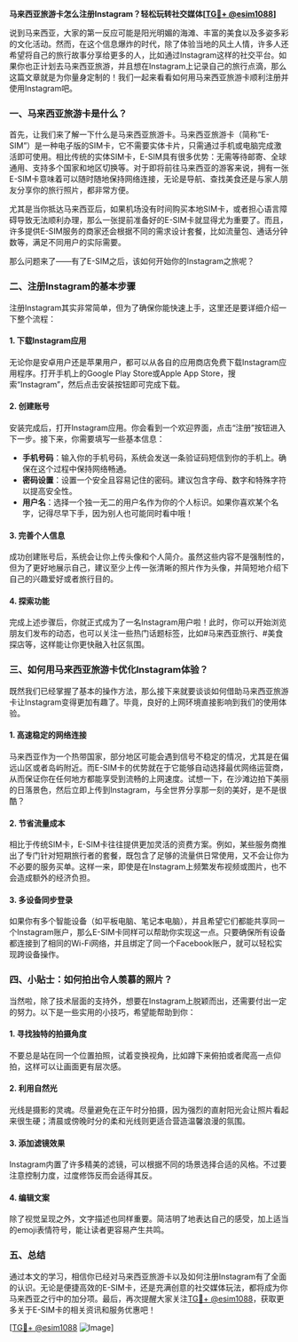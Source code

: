 **马来西亚旅游卡怎么注册Instagram？轻松玩转社交媒体[[TG💪+ @esim1088](https://t.me/s/esim1088)]**

说到马来西亚，大家的第一反应可能是阳光明媚的海滩、丰富的美食以及多姿多彩的文化活动。然而，在这个信息爆炸的时代，除了体验当地的风土人情，许多人还希望将自己的旅行故事分享给更多的人，比如通过Instagram这样的社交平台。如果你也正计划去马来西亚旅游，并且想在Instagram上记录自己的旅行点滴，那么这篇文章就是为你量身定制的！我们一起来看看如何用马来西亚旅游卡顺利注册并使用Instagram吧。

### 一、马来西亚旅游卡是什么？

首先，让我们来了解一下什么是马来西亚旅游卡。马来西亚旅游卡（简称“E-SIM”）是一种电子版的SIM卡，它不需要实体卡片，只需通过手机或电脑完成激活即可使用。相比传统的实体SIM卡，E-SIM具有很多优势：无需等待邮寄、全球通用、支持多个国家和地区切换等。对于即将前往马来西亚的游客来说，拥有一张E-SIM卡意味着可以随时随地保持网络连接，无论是导航、查找美食还是与家人朋友分享你的旅行照片，都非常方便。

尤其是当你抵达马来西亚后，如果机场没有时间购买本地SIM卡，或者担心语言障碍导致无法顺利办理，那么一张提前准备好的E-SIM卡就显得尤为重要了。而且，许多提供E-SIM服务的商家还会根据不同的需求设计套餐，比如流量包、通话分钟数等，满足不同用户的实际需要。

那么问题来了——有了E-SIM之后，该如何开始你的Instagram之旅呢？

### 二、注册Instagram的基本步骤

注册Instagram其实非常简单，但为了确保你能快速上手，这里还是要详细介绍一下整个流程：

#### 1. 下载Instagram应用
无论你是安卓用户还是苹果用户，都可以从各自的应用商店免费下载Instagram应用程序。打开手机上的Google Play Store或Apple App Store，搜索“Instagram”，然后点击安装按钮即可完成下载。

#### 2. 创建账号
安装完成后，打开Instagram应用。你会看到一个欢迎界面，点击“注册”按钮进入下一步。接下来，你需要填写一些基本信息：
- **手机号码**：输入你的手机号码，系统会发送一条验证码短信到你的手机上。确保在这个过程中保持网络畅通。
- **密码设置**：设置一个安全且容易记住的密码。建议包含字母、数字和特殊字符以提高安全性。
- **用户名**：选择一个独一无二的用户名作为你的个人标识。如果你喜欢某个名字，记得尽早下手，因为别人也可能同时看中哦！

#### 3. 完善个人信息
成功创建账号后，系统会让你上传头像和个人简介。虽然这些内容不是强制性的，但为了更好地展示自己，建议至少上传一张清晰的照片作为头像，并简短地介绍下自己的兴趣爱好或者旅行目的。

#### 4. 探索功能
完成上述步骤后，你就正式成为了一名Instagram用户啦！此时，你可以开始浏览朋友们发布的动态，也可以关注一些热门话题标签，比如#马来西亚旅行、#美食探店等，这样能让你更快融入社区氛围。

### 三、如何用马来西亚旅游卡优化Instagram体验？

既然我们已经掌握了基本的操作方法，那么接下来就要谈谈如何借助马来西亚旅游卡让Instagram变得更加有趣了。毕竟，良好的上网环境直接影响到我们的使用体验。

#### 1. 高速稳定的网络连接
马来西亚作为一个热带国家，部分地区可能会遇到信号不稳定的情况，尤其是在偏远山区或者岛屿附近。而E-SIM卡的优势就在于它能够自动选择最优网络运营商，从而保证你在任何地方都能享受到流畅的上网速度。试想一下，在沙滩边拍下美丽的日落景色，然后立即上传到Instagram，与全世界分享那一刻的美好，是不是很酷？

#### 2. 节省流量成本
相比于传统SIM卡，E-SIM卡往往提供更加灵活的资费方案。例如，某些服务商推出了专门针对短期旅行者的套餐，既包含了足够的流量供日常使用，又不会让你为不必要的服务买单。这样一来，即使是在Instagram上频繁发布视频或图片，也不会造成额外的经济负担。

#### 3. 多设备同步登录
如果你有多个智能设备（如平板电脑、笔记本电脑），并且希望它们都能共享同一个Instagram账户，那么E-SIM卡同样可以帮助你实现这一点。只要确保所有设备都连接到了相同的Wi-Fi网络，并且绑定了同一个Facebook账户，就可以轻松实现跨设备操作。

### 四、小贴士：如何拍出令人羡慕的照片？

当然啦，除了技术层面的支持外，想要在Instagram上脱颖而出，还需要付出一定的努力。以下是一些实用的小技巧，希望能帮助到你：

#### 1. 寻找独特的拍摄角度
不要总是站在同一个位置拍照，试着变换视角，比如蹲下来俯拍或者爬高一点仰拍，这样可以让画面更有层次感。

#### 2. 利用自然光
光线是摄影的灵魂。尽量避免在正午时分拍摄，因为强烈的直射阳光会让照片看起来很生硬；清晨或傍晚时分的柔和光线则更适合营造温馨浪漫的氛围。

#### 3. 添加滤镜效果
Instagram内置了许多精美的滤镜，可以根据不同的场景选择合适的风格。不过要注意控制力度，过度修饰反而会适得其反。

#### 4. 编辑文案
除了视觉呈现之外，文字描述也同样重要。简洁明了地表达自己的感受，加上适当的emoji表情符号，能让读者更容易产生共鸣。

### 五、总结

通过本文的学习，相信你已经对马来西亚旅游卡以及如何注册Instagram有了全面的认识。无论是便捷高效的E-SIM卡，还是充满创意的社交媒体玩法，都将成为你马来西亚之行中的加分项。最后，再次提醒大家关注[TG💪+ @esim1088](https://t.me/s/esim1088)，获取更多关于E-SIM卡的相关资讯和服务优惠吧！

[[TG💪+ @esim1088](https://t.me/s/esim1088) ![Image](https://i.postimg.cc/4NQfJmqS/Snipaste-2025-05-13-00-14-12.png)]